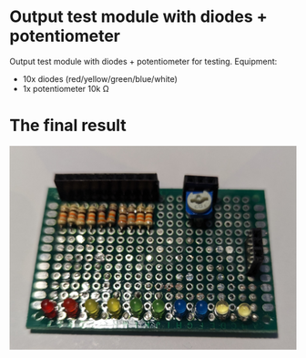 # Output test module with diodes + potentiometer

Output test module with diodes + potentiometer for testing.
Equipment:
- 10x diodes (red/yellow/green/blue/white)
- 1x potentiometer 10k Ω

# The final result
![alt text](https://github.com/Siamian/Electronic-projects/blob/5485b993cfa7b483b8a0b241bfbae5c2123df7a0/Output%20test%20module%20with%20diodes%20+%20potentiometer/Module%20top.jpg "Logo Title Text 1")
